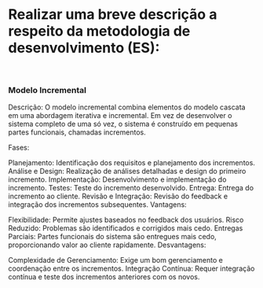 <h1> Realizar uma breve descrição a respeito da metodologia de desenvolvimento (ES): </h2><br>

<h3>Modelo Incremental</h3>
Descrição:
O modelo incremental combina elementos do modelo cascata em uma abordagem iterativa e incremental. Em vez de desenvolver o sistema completo de uma só vez, o sistema é construído em pequenas partes funcionais, chamadas incrementos.

Fases:

Planejamento: Identificação dos requisitos e planejamento dos incrementos.
Análise e Design: Realização de análises detalhadas e design do primeiro incremento.
Implementação: Desenvolvimento e implementação do incremento.
Testes: Teste do incremento desenvolvido.
Entrega: Entrega do incremento ao cliente.
Revisão e Integração: Revisão do feedback e integração dos incrementos subsequentes.
Vantagens:

Flexibilidade: Permite ajustes baseados no feedback dos usuários.
Risco Reduzido: Problemas são identificados e corrigidos mais cedo.
Entregas Parciais: Partes funcionais do sistema são entregues mais cedo, proporcionando valor ao cliente rapidamente.
Desvantagens:

Complexidade de Gerenciamento: Exige um bom gerenciamento e coordenação entre os incrementos.
Integração Contínua: Requer integração contínua e teste dos incrementos anteriores com os novos.



